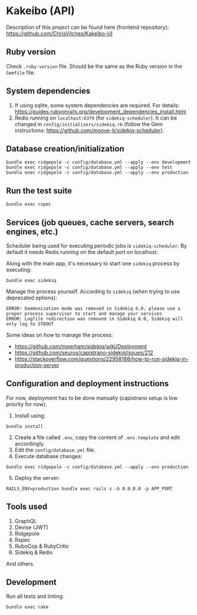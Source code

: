 # Kakeibo (API)

Description of this project can be found here (frontend repository): https://github.com/ChrisVilches/Kakeibo-UI

## Ruby version

Check `.ruby-version` file. Should be the same as the Ruby version in the `Gemfile` file.

## System dependencies

1. If using sqlite, some system dependencies are required. For details: https://guides.rubyonrails.org/development_dependencies_install.html
2. Redis running on `localhost:6379` (for `sidekiq-scheduler`). It can be changed in `config/initializers/sidekiq.rb` (follow the Gem instructions: https://github.com/moove-it/sidekiq-scheduler).

## Database creation/initialization

```
bundle exec ridgepole -c config/database.yml --apply --env development
bundle exec ridgepole -c config/database.yml --apply --env test
bundle exec ridgepole -c config/database.yml --apply --env production
```

## Run the test suite

```
bundle exec rspec
```

## Services (job queues, cache servers, search engines, etc.)

Scheduler being used for executing periodic jobs is `sidekiq-scheduler`. By default it needs Redis running on the default port on localhost.

Along with the main app, it's necessary to start one `sidekiq` process by executing:

```
bundle exec sidekiq
```

Manage the process yourself. According to `sidekiq` (when trying to use deprecated options):

```
ERROR: Daemonization mode was removed in Sidekiq 6.0, please use a proper process supervisor to start and manage your services
ERROR: Logfile redirection was removed in Sidekiq 6.0, Sidekiq will only log to STDOUT
```

Some ideas on how to manage the process:

* https://github.com/mperham/sidekiq/wiki/Deployment
* https://github.com/seuros/capistrano-sidekiq/issues/212
* https://stackoverflow.com/questions/22958188/how-to-run-sidekiq-in-production-server

## Configuration and deployment instructions

For now, deployment has to be done manually (capistrano setup is low priority for now).

1. Install using:

```
bundle install
```

2. Create a file called `.env`, copy the content of `.env.template` and edit accordingly.
3. Edit the `config/database.yml` file.
4. Execute database changes:

```
bundle exec ridgepole -c config/database.yml --apply --env production
```

5. Deploy the server:

```
RAILS_ENV=production bundle exec rails s -b 0.0.0.0 -p APP_PORT
```

## Tools used

1. GraphQL
2. Devise (JWT)
3. Ridgepole
4. Rspec
5. RuboCop & RubyCritic
6. Sidekiq & Redis

And others.

## Development

Run all tests and linting:

```
bundle exec rake
```
